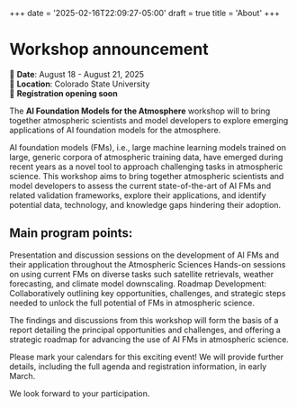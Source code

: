 +++
date = '2025-02-16T22:09:27-05:00'
draft = true
title = 'About'
+++

# Workshop announcement

📅 **Date**: August 18 - August 21, 2025 <br>
📍 **Location**: Colorado State University <br>
🔗 **Registration opening soon**

The **AI Foundation Models for the Atmosphere** workshop will to bring together atmospheric scientists and model developers to explore emerging applications of AI foundation models for the atmosphere.

AI foundation models (FMs), i.e., large machine learning models trained on large, generic corpora of atmospheric training data, have emerged during recent years as a novel tool to approach challenging tasks in atmospheric science. This workshop aims to bring together atmospheric scientists and model developers to assess the current state-of-the-art of AI FMs and related validation frameworks, explore their applications, and identify potential data, technology, and knowledge gaps hindering their adoption.


## Main program points:

Presentation and discussion sessions on the development of AI FMs and their application throughout the Atmospheric Sciences
Hands-on sessions on using current FMs on diverse tasks such satellite retrievals, weather forecasting, and climate model downscaling.
Roadmap Development: Collaboratively outlining key opportunities, challenges, and strategic steps needed to unlock the full potential of FMs in atmospheric science.

The findings and discussions from this workshop will form the basis of a report detailing the principal opportunities and challenges, and offering a strategic roadmap for advancing the use of AI FMs in atmospheric science.

Please mark your calendars for this exciting event! We will provide further details, including the full agenda and registration information, in early March.

We look forward to your participation.
